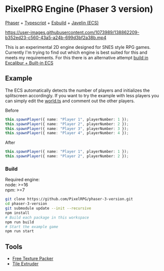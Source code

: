 # PixelPRG Engine (Phaser 3 version)

[Phaser](https://phaser.io/) + [Typescript](https://www.typescriptlang.org/) + [Esbuild](https://esbuild.github.io/) + [Javelin (ECS)](https://github.com/3mcd/javelin)

https://user-images.githubusercontent.com/1073989/138862209-b352ed23-c560-43a5-a24b-699d3bf2a38b.mp4

This is an experimental 2D engine designed for SNES style RPG games. Currently I'm trying to find out which engine is best suited for this and meets my requirements. For this there is an alternative attempt [build in Excalibur + Built-in ECS](https://github.com/PixelRPG/excalibur-version)

## Example

The ECS automatically detects the number of players and initializes the splitscreen accordingly. If you want to try the example with less players you can simply edit the [world.ts](./examples/tuxemon/src/worlds/game.world.ts) and comment out the other players.

Before
```ts
this.spawnPlayer({ name: "Player 1", playerNumber: 1 });
this.spawnPlayer({ name: "Player 2", playerNumber: 2 });
this.spawnPlayer({ name: "Player 3", playerNumber: 3 });
this.spawnPlayer({ name: "Player 4", playerNumber: 4 });
```

After
```ts
this.spawnPlayer({ name: "Player 1", playerNumber: 1 });
this.spawnPlayer({ name: "Player 2", playerNumber: 2 });
```
### Build

Required engine:  
node: >=16  
npm: >=7  

```sh
git clone https://github.com/PixelRPG/phaser-3-version.git
cd phaser-3-version
git submodule update --init --recursive
npm install
# Build each package in this workspace
npm run build
# Start the example game
npm run start
```

## Tools

* [Free Texture Packer](https://github.com/odrick/free-tex-packer)
* [Tile Extruder](https://github.com/sporadic-labs/tile-extruder)
